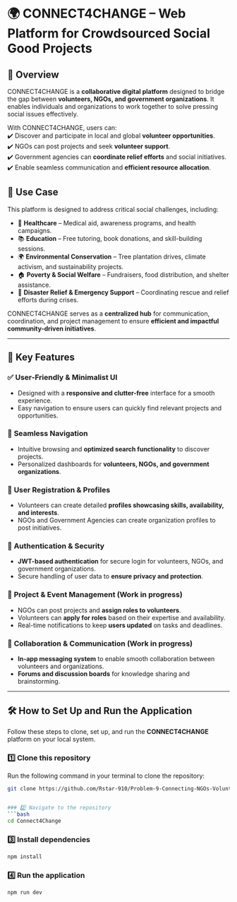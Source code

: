 # 🌍 CONNECT4CHANGE – Web Platform for Crowdsourced Social Good Projects  

## 📌 Overview  
CONNECT4CHANGE is a **collaborative digital platform** designed to bridge the gap between **volunteers, NGOs, and government organizations**. It enables individuals and organizations to work together to solve pressing social issues effectively.  

With CONNECT4CHANGE, users can:  
✔️ Discover and participate in local and global **volunteer opportunities**.  
✔️ NGOs can post projects and seek **volunteer support**.  
✔️ Government agencies can **coordinate relief efforts** and social initiatives.  
✔️ Enable seamless communication and **efficient resource allocation**.  

## 🌱 Use Case  
This platform is designed to address critical social challenges, including:  
- 🏥 **Healthcare** – Medical aid, awareness programs, and health campaigns.  
- 📚 **Education** – Free tutoring, book donations, and skill-building sessions.  
- 🌍 **Environmental Conservation** – Tree plantation drives, climate activism, and sustainability projects.  
- 🏠 **Poverty & Social Welfare** – Fundraisers, food distribution, and shelter assistance.  
- 🚨 **Disaster Relief & Emergency Support** – Coordinating rescue and relief efforts during crises.  

CONNECT4CHANGE serves as a **centralized hub** for communication, coordination, and project management to ensure **efficient and impactful community-driven initiatives**.  

---

## 🚀 Key Features  

### ✅ **User-Friendly & Minimalist UI**  
- Designed with a **responsive and clutter-free** interface for a smooth experience.  
- Easy navigation to ensure users can quickly find relevant projects and opportunities.  

### 🔄 **Seamless Navigation**  
- Intuitive browsing and **optimized search functionality** to discover projects.  
- Personalized dashboards for **volunteers, NGOs, and government organizations**.  

### 👥 **User Registration & Profiles**  
- Volunteers can create detailed **profiles showcasing skills, availability, and interests**.  
- NGOs and Government Agencies can create organization profiles to post initiatives.  

### 🔐 **Authentication & Security**  
- **JWT-based authentication** for secure login for volunteers, NGOs, and government organizations.  
- Secure handling of user data to **ensure privacy and protection**.  

### 📢 **Project & Event Management**  (Work in progress)
- NGOs can post projects and **assign roles to volunteers**.  
- Volunteers can **apply for roles** based on their expertise and availability.  
- Real-time notifications to keep **users updated** on tasks and deadlines.  

### 🔗 **Collaboration & Communication**  (Work in progress)
- **In-app messaging system** to enable smooth collaboration between volunteers and organizations.  
- **Forums and discussion boards** for knowledge sharing and brainstorming.  

---

## 🛠️ How to Set Up and Run the Application  

Follow these steps to clone, set up, and run the **CONNECT4CHANGE** platform on your local system.  

### 1️⃣ **Clone this repository**  
Run the following command in your terminal to clone the repository:  
```bash
git clone https://github.com/Rstar-910/Problem-9-Connecting-NGOs-Volunteers-and-Government-bodies-Web-Dev-.git


### 2️⃣ Navigate to the repository
```bash
cd Connect4Change
```

### 3️⃣ Install dependencies
```bash
npm install
```

### 4️⃣ Run the application
```bash
npm run dev
```
